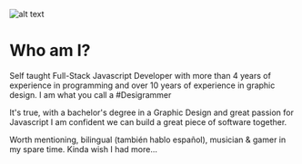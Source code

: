 ![alt text](https://i.ibb.co/fSbb4HD/LR.png)


# Who am I?
Self taught Full-Stack Javascript Developer with more than 4 years of experience in programming and over 10 years of experience in graphic design. I am what you call a #Desigrammer

It's true, with a bachelor's degree in a Graphic Design and great passion for Javascript I am confident we can build a great piece of software together.

Worth mentioning, bilingual (también hablo español), musician & gamer in my spare time. Kinda wish I had more...
